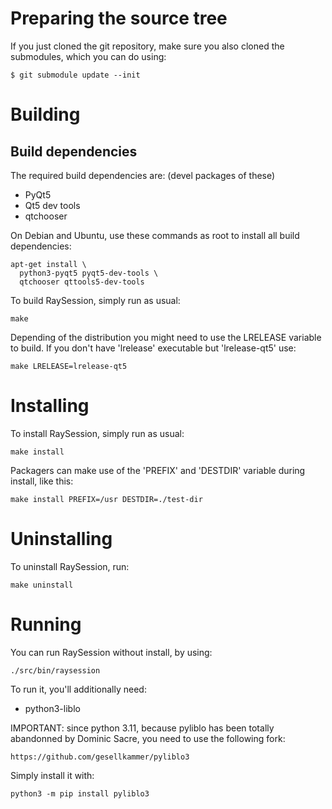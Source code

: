 # Preparing the source tree

If you just cloned the git repository, make sure you also
cloned the submodules, which you can do using:

    $ git submodule update --init

# Building

## Build dependencies

The required build dependencies are: (devel packages of these)

 - PyQt5
 - Qt5 dev tools
 - qtchooser

On Debian and Ubuntu, use these commands as root to install all build
dependencies:

    apt-get install \
      python3-pyqt5 pyqt5-dev-tools \
      qtchooser qttools5-dev-tools


To build RaySession, simply run as usual:

    make

Depending of the distribution you might need to use the LRELEASE variable
to build.  If you don't have 'lrelease' executable but 'lrelease-qt5' use:

    make LRELEASE=lrelease-qt5

# Installing

To install RaySession, simply run as usual:

    make install

Packagers can make use of the 'PREFIX' and 'DESTDIR' variable during install,
like this:

    make install PREFIX=/usr DESTDIR=./test-dir

# Uninstalling

To uninstall RaySession, run:

    make uninstall

# Running

You can run RaySession without install, by using:

    ./src/bin/raysession

To run it, you'll additionally need:

   - python3-liblo

IMPORTANT: since python 3.11, because pyliblo has been totally abandonned
by Dominic Sacre, you need to use the following fork:

    https://github.com/gesellkammer/pyliblo3

Simply install it with:

    python3 -m pip install pyliblo3
